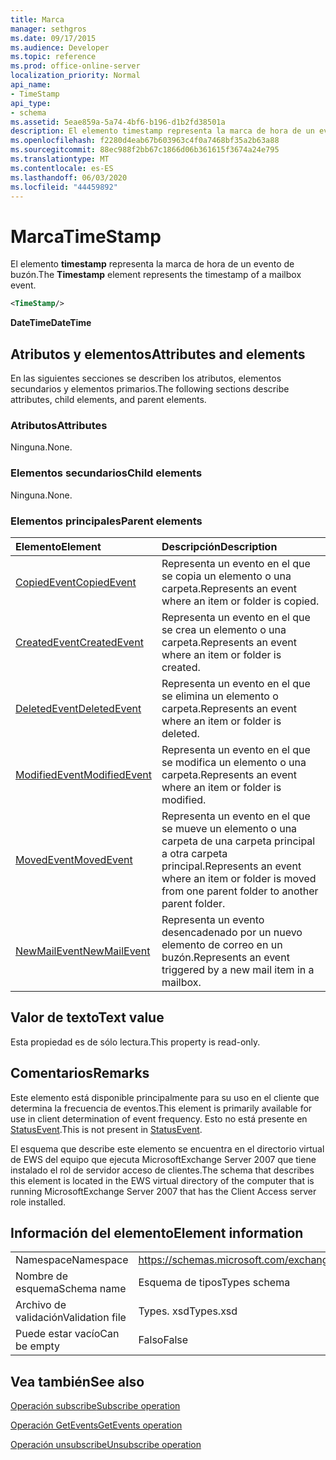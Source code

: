 ```yaml
---
title: Marca
manager: sethgros
ms.date: 09/17/2015
ms.audience: Developer
ms.topic: reference
ms.prod: office-online-server
localization_priority: Normal
api_name:
- TimeStamp
api_type:
- schema
ms.assetid: 5eae859a-5a74-4bf6-b196-d1b2fd38501a
description: El elemento timestamp representa la marca de hora de un evento de buzón.
ms.openlocfilehash: f2280d4eab67b603963c4f0a7468bf35a2b63a88
ms.sourcegitcommit: 88ec988f2bb67c1866d06b361615f3674a24e795
ms.translationtype: MT
ms.contentlocale: es-ES
ms.lasthandoff: 06/03/2020
ms.locfileid: "44459892"
---
```

# <a name="timestamp"></a><span data-ttu-id="01ce0-103">Marca</span><span class="sxs-lookup"><span data-stu-id="01ce0-103">TimeStamp</span></span>

<span data-ttu-id="01ce0-104">El elemento **timestamp** representa la marca de hora de un evento de buzón.</span><span class="sxs-lookup"><span data-stu-id="01ce0-104">The **Timestamp** element represents the timestamp of a mailbox event.</span></span> 
  
```xml
<TimeStamp/>
```

 <span data-ttu-id="01ce0-105">**DateTime**</span><span class="sxs-lookup"><span data-stu-id="01ce0-105">**DateTime**</span></span>
## <a name="attributes-and-elements"></a><span data-ttu-id="01ce0-106">Atributos y elementos</span><span class="sxs-lookup"><span data-stu-id="01ce0-106">Attributes and elements</span></span>

<span data-ttu-id="01ce0-107">En las siguientes secciones se describen los atributos, elementos secundarios y elementos primarios.</span><span class="sxs-lookup"><span data-stu-id="01ce0-107">The following sections describe attributes, child elements, and parent elements.</span></span>
  
### <a name="attributes"></a><span data-ttu-id="01ce0-108">Atributos</span><span class="sxs-lookup"><span data-stu-id="01ce0-108">Attributes</span></span>

<span data-ttu-id="01ce0-109">Ninguna.</span><span class="sxs-lookup"><span data-stu-id="01ce0-109">None.</span></span>
  
### <a name="child-elements"></a><span data-ttu-id="01ce0-110">Elementos secundarios</span><span class="sxs-lookup"><span data-stu-id="01ce0-110">Child elements</span></span>

<span data-ttu-id="01ce0-111">Ninguna.</span><span class="sxs-lookup"><span data-stu-id="01ce0-111">None.</span></span>
  
### <a name="parent-elements"></a><span data-ttu-id="01ce0-112">Elementos principales</span><span class="sxs-lookup"><span data-stu-id="01ce0-112">Parent elements</span></span>

|<span data-ttu-id="01ce0-113">**Elemento**</span><span class="sxs-lookup"><span data-stu-id="01ce0-113">**Element**</span></span>|<span data-ttu-id="01ce0-114">**Descripción**</span><span class="sxs-lookup"><span data-stu-id="01ce0-114">**Description**</span></span>|
|:-----|:-----|
|[<span data-ttu-id="01ce0-115">CopiedEvent</span><span class="sxs-lookup"><span data-stu-id="01ce0-115">CopiedEvent</span></span>](copiedevent.md) <br/> |<span data-ttu-id="01ce0-116">Representa un evento en el que se copia un elemento o una carpeta.</span><span class="sxs-lookup"><span data-stu-id="01ce0-116">Represents an event where an item or folder is copied.</span></span>  <br/> |
|[<span data-ttu-id="01ce0-117">CreatedEvent</span><span class="sxs-lookup"><span data-stu-id="01ce0-117">CreatedEvent</span></span>](createdevent.md) <br/> |<span data-ttu-id="01ce0-118">Representa un evento en el que se crea un elemento o una carpeta.</span><span class="sxs-lookup"><span data-stu-id="01ce0-118">Represents an event where an item or folder is created.</span></span>  <br/> |
|[<span data-ttu-id="01ce0-119">DeletedEvent</span><span class="sxs-lookup"><span data-stu-id="01ce0-119">DeletedEvent</span></span>](deletedevent.md) <br/> |<span data-ttu-id="01ce0-120">Representa un evento en el que se elimina un elemento o carpeta.</span><span class="sxs-lookup"><span data-stu-id="01ce0-120">Represents an event where an item or folder is deleted.</span></span>  <br/> |
|[<span data-ttu-id="01ce0-121">ModifiedEvent</span><span class="sxs-lookup"><span data-stu-id="01ce0-121">ModifiedEvent</span></span>](modifiedevent.md) <br/> |<span data-ttu-id="01ce0-122">Representa un evento en el que se modifica un elemento o una carpeta.</span><span class="sxs-lookup"><span data-stu-id="01ce0-122">Represents an event where an item or folder is modified.</span></span>  <br/> |
|[<span data-ttu-id="01ce0-123">MovedEvent</span><span class="sxs-lookup"><span data-stu-id="01ce0-123">MovedEvent</span></span>](movedevent.md) <br/> |<span data-ttu-id="01ce0-124">Representa un evento en el que se mueve un elemento o una carpeta de una carpeta principal a otra carpeta principal.</span><span class="sxs-lookup"><span data-stu-id="01ce0-124">Represents an event where an item or folder is moved from one parent folder to another parent folder.</span></span>  <br/> |
|[<span data-ttu-id="01ce0-125">NewMailEvent</span><span class="sxs-lookup"><span data-stu-id="01ce0-125">NewMailEvent</span></span>](newmailevent.md) <br/> |<span data-ttu-id="01ce0-126">Representa un evento desencadenado por un nuevo elemento de correo en un buzón.</span><span class="sxs-lookup"><span data-stu-id="01ce0-126">Represents an event triggered by a new mail item in a mailbox.</span></span>  <br/> |
   
## <a name="text-value"></a><span data-ttu-id="01ce0-127">Valor de texto</span><span class="sxs-lookup"><span data-stu-id="01ce0-127">Text value</span></span>

<span data-ttu-id="01ce0-128">Esta propiedad es de sólo lectura.</span><span class="sxs-lookup"><span data-stu-id="01ce0-128">This property is read-only.</span></span>
  
## <a name="remarks"></a><span data-ttu-id="01ce0-129">Comentarios</span><span class="sxs-lookup"><span data-stu-id="01ce0-129">Remarks</span></span>

<span data-ttu-id="01ce0-130">Este elemento está disponible principalmente para su uso en el cliente que determina la frecuencia de eventos.</span><span class="sxs-lookup"><span data-stu-id="01ce0-130">This element is primarily available for use in client determination of event frequency.</span></span> <span data-ttu-id="01ce0-131">Esto no está presente en [StatusEvent](statusevent.md).</span><span class="sxs-lookup"><span data-stu-id="01ce0-131">This is not present in [StatusEvent](statusevent.md).</span></span>
  
<span data-ttu-id="01ce0-132">El esquema que describe este elemento se encuentra en el directorio virtual de EWS del equipo que ejecuta MicrosoftExchange Server 2007 que tiene instalado el rol de servidor acceso de clientes.</span><span class="sxs-lookup"><span data-stu-id="01ce0-132">The schema that describes this element is located in the EWS virtual directory of the computer that is running MicrosoftExchange Server 2007 that has the Client Access server role installed.</span></span>
  
## <a name="element-information"></a><span data-ttu-id="01ce0-133">Información del elemento</span><span class="sxs-lookup"><span data-stu-id="01ce0-133">Element information</span></span>

|||
|:-----|:-----|
|<span data-ttu-id="01ce0-134">Namespace</span><span class="sxs-lookup"><span data-stu-id="01ce0-134">Namespace</span></span>  <br/> |https://schemas.microsoft.com/exchange/services/2006/types  <br/> |
|<span data-ttu-id="01ce0-135">Nombre de esquema</span><span class="sxs-lookup"><span data-stu-id="01ce0-135">Schema name</span></span>  <br/> |<span data-ttu-id="01ce0-136">Esquema de tipos</span><span class="sxs-lookup"><span data-stu-id="01ce0-136">Types schema</span></span>  <br/> |
|<span data-ttu-id="01ce0-137">Archivo de validación</span><span class="sxs-lookup"><span data-stu-id="01ce0-137">Validation file</span></span>  <br/> |<span data-ttu-id="01ce0-138">Types. xsd</span><span class="sxs-lookup"><span data-stu-id="01ce0-138">Types.xsd</span></span>  <br/> |
|<span data-ttu-id="01ce0-139">Puede estar vacío</span><span class="sxs-lookup"><span data-stu-id="01ce0-139">Can be empty</span></span>  <br/> |<span data-ttu-id="01ce0-140">Falso</span><span class="sxs-lookup"><span data-stu-id="01ce0-140">False</span></span>  <br/> |
   
## <a name="see-also"></a><span data-ttu-id="01ce0-141">Vea también</span><span class="sxs-lookup"><span data-stu-id="01ce0-141">See also</span></span>



[<span data-ttu-id="01ce0-142">Operación subscribe</span><span class="sxs-lookup"><span data-stu-id="01ce0-142">Subscribe operation</span></span>](subscribe-operation.md)
  
[<span data-ttu-id="01ce0-143">Operación GetEvents</span><span class="sxs-lookup"><span data-stu-id="01ce0-143">GetEvents operation</span></span>](getevents-operation.md)
  
[<span data-ttu-id="01ce0-144">Operación unsubscribe</span><span class="sxs-lookup"><span data-stu-id="01ce0-144">Unsubscribe operation</span></span>](unsubscribe-operation.md)

